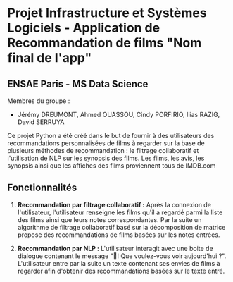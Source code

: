 # Projet Infrastructure et Systèmes Logiciels - Application de Recommandation de films "Nom final de l'app"

 
## ENSAE Paris - MS Data Science
 
Membres du groupe : 
- Jérémy DREUMONT, Ahmed OUASSOU, Cindy PORFIRIO, Ilias RAZIG, David SERRUYA
 
Ce projet Python a été créé dans le but de fournir à des utilisateurs des recommandations personnalisées de films à regarder sur la base de plusieurs méthodes de recommandation : le filtrage collaboratif et l'utilisation de NLP sur les synopsis des films. Les films, les avis, les synopsis ainsi que les affiches des films proviennent tous de IMDB.com
 
## Fonctionnalités 
 
1. **Recommandation par filtrage collaboratif :** Après la connexion de l'utilisateur, l'utilisateur renseigne les films qu'il a regardé parmi la liste des films ainsi que leurs notes correspondantes. Par la suite un algorithme de filtrage collaboratif basé sur la décomposition de matrice propose des recommandations de films basées sur les notes entrées.
 
2. **Recommandation par NLP :** L'utilisateur interagit avec une boite de dialogue contenant le message "👋! Que voulez-vous voir aujourd'hui ?". L'utilisateur entre par la suite un texte contenant ses envies de films à regarder afin d'obtenir des recommandations basées sur le texte entré.
